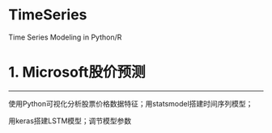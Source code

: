 # TimeSeries
Time Series Modeling in Python/R

# 1. Microsoft股价预测
----------
使用Python可视化分析股票价格数据特征；用statsmodel搭建时间序列模型；

用keras搭建LSTM模型；调节模型参数
